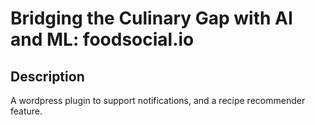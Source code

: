 # Bridging the Culinary Gap with AI and ML: foodsocial.io

## Description
A wordpress plugin to support notifications, and a recipe recommender feature.


